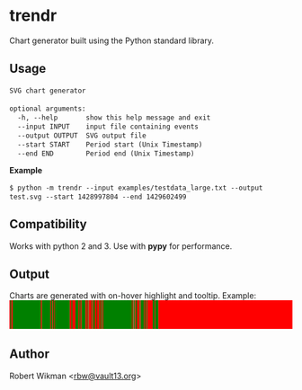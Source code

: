 # trendr
Chart generator built using the Python standard library.

Usage
---
```
SVG chart generator

optional arguments:
  -h, --help       show this help message and exit
  --input INPUT    input file containing events
  --output OUTPUT  SVG output file
  --start START    Period start (Unix Timestamp)
  --end END        Period end (Unix Timestamp)
```


**Example**
```
$ python -m trendr --input examples/testdata_large.txt --output test.svg --start 1428997804 --end 1429602499
```

Compatibility
---
Works with python 2 and 3. Use with **pypy** for performance. 


Output
---
Charts are generated with on-hover highlight and tooltip. Example:
![Example Chart](https://raw.githubusercontent.com/rbw/trendr/master/examples/output.svg?sanitize=true)



Author
---
Robert Wikman \<rbw@vault13.org\>
